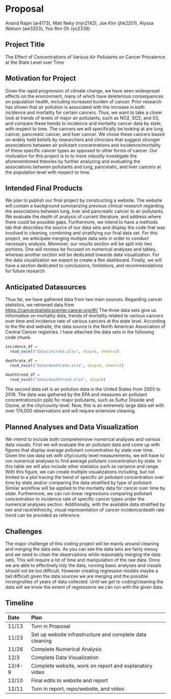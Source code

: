 Proposal
================
Anand Rajan (ar4173), Matt Neky (mjn2142), Joe Kim (jhk2201), Alyssa
Watson (aw3253), Yoo Rim Oh (yo2336)

## Project Title

The Effect of Concentrations of Various Air Pollutants on Cancer
Prevalence at the State Level over Time

## Motivation for Project

Given the rapid progression of climate change, we have seen widespread
effects on the environment, many of which have deleterious consequences
on population health, including increased burden of cancer. Prior
research has shown that air pollution is associated with the increase in
both incidence and mortality for certain cancers. Thus, we want to take
a closer look at trends of levels of major air pollutants, such as NO2,
SO2, and 03, and compare these trends to incidence and mortality cancer
data by state, with respect to time. The cancers we will specifically be
looking at are lung cancer, pancreatic cancer, and liver cancer. We
chose these cancers based on widely held beliefs by researchers and
clinicians that suggest stronger associations between air pollutant
concentrations and incidence/mortality of these specific cancer types as
opposed to other forms of cancer. Our motivation for this project is to
to more robustly investigate the aforementioned theories by further
analyzing and evaluating the associations between pollutants and lung,
pancreatic, and liver cancers at the population level with respect to
time.

## Intended Final Products

We plan to publish our final project by constructing a website. The
website will contain a background summarizing previous clinical research
regarding the associations between lung, liver and pancreatic cancer to
air pollutants. We evaluate the depth of analysis of current literature,
and address where there could be possible gaps. Furthermore, we intend
to have a methods tab that describes the source of our data sets and
display the code that was involved in cleaning, combining and
stratifying our final data set. For this project, we anticipate merging
multiple data sets in order to conduct necessary analysis. Moreover, our
results section will be split into two portions. One will moreso be
focused on numerical analyses and tables, whereas another section will
be dedicated towards data visualization. For the data visualization we
expect to create a flex dashboard. Finally, we will have a section
dedicated to conclusions, limitations, and recommendations for future
research.

## Anticipated Datasources

Thus far, we have gathered data from two main sources. Regarding cancer
statistics, we retrieved data from
<https://cancerstatisticscenter.cancer.org/#!/> The three data sets give
us information on mortality data, trends of mortality related to various
cancers over time and incidence rate of various cancers at the state
level. According to the file and website, the data source is the North
American Association of Central Cancer registries. I have attached the
data sets in the following code chunk.

``` r
incidence_df = 
  read_excel("data/incrate.xlsx", skip=6, sheet=2)

deathrate_df = 
  read_excel("data/deathrate.xlsx", skip=6, sheet=2)

deathtrend_df = 
  read_excel("data/deathtrend.xlsx", skip=6)
```

The second data set is air pollution data in the United States from 2000
to 2016. The data was gathered by the EPA and measures air pollutant
concentrations(in ppb) for major pollutants, such as Sulfur Dioxide and
Ozone, at the city/county level. Now, this is an extremely large data
set with over 174,000 observations and will require extensive cleaning.

## Planned Analyses and Data Visualization

We intend to include both comprehensive numerical analyses and various
data visuals. First we will evaluate the air pollutant data and come up
with figures that display average pollutant concentration by state over
time. Given the raw data set with city/county level measurements, we
will have to run numerical analyses to find average pollutant
concentration by state. In this table we will also include other
statistics such as variance and range. With this figure, we can create
multiple visualizations including, but not limited to a plot tracing the
trend of specific air pollutant concentration over time by state and/or
comparing the data stratified by type of pollutant. Similar workflow
will be applied to the mortality data for cancer over time by state.
Furthermore, we can run linear regressions comparing pollutant
concentration to incidence rate of specific cancer types under the
numerical analyses section. Additionally, with the available data
stratified by sex and race/ethnicity, visual representation of cancer
incidence/death rate trend can be provided as reference.

## Challenges

The major challenge of this coding project will be mainly around
cleaning and merging the data sets. As you can see the data sets are
fairly messy and we need to clean the observations while reasonably
merging the data sets. This will require a lot of time and manipulation
of the raw data. Once we are able to effectively tidy the data, running
basic analyses and visuals should not be too difficult. However creating
regression models maybe a tad difficult given the data sources we are
merging and the possible incongruities of years of data collected. Until
we get to coding/cleaning the data will we know the extent of
regressions we can run with the given data.

## Timeline

| Date   | Plan                                                     |
|:-------|:---------------------------------------------------------|
| 11/13  | Turn in Proposal                                         |
| 11/23  | Set up website infrastructure and complete data cleaning |
| 11/28  | Complete Numerical Analysis                              |
| 12/3   | Complete Data Visualization                              |
| 12/4-9 | Complete website, work on report and explanatory video   |
| 12/10  | Final edits to website and report                        |
| 12/11  | Turn in report, repo/website, and video                  |
